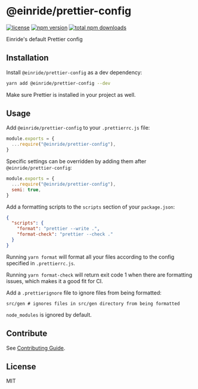 # @einride/prettier-config

[![license](https://img.shields.io/npm/l/@einride/prettier-config.svg)](https://github.com/einride/prettier-config/blob/master/LICENSE)
[![npm version](https://img.shields.io/npm/v/@einride/prettier-config.svg)](https://www.npmjs.com/package/@einride/prettier-config)
[![total npm downloads](https://img.shields.io/npm/dt/@einride/prettier-config.svg)](https://www.npmjs.com/package/@einride/prettier-config)

Einride's default Prettier config

## Installation

Install `@einride/prettier-config` as a dev dependency:

```bash
yarn add @einride/prettier-config --dev
```

Make sure Prettier is installed in your project as well.

## Usage

Add `@einride/prettier-config` to your `.prettierrc.js` file:

```js
module.exports = {
  ...require("@einride/prettier-config"),
}
```

Specific settings can be overridden by adding them after
`@einride/prettier-config`:

```js
module.exports = {
  ...require("@einride/prettier-config"),
  semi: true,
}
```

Add a formatting scripts to the `scripts` section of your `package.json`:

```json
{
  "scripts": {
    "format": "prettier --write .",
    "format-check": "prettier --check ."
  }
}
```

Running `yarn format` will format all your files according to the config
specified in `.prettierrc.js`.

Running `yarn format-check` will return exit code 1 when there are formatting
issues, which makes it a good fit for CI.

Add a `.prettierignore` file to ignore files from being formatted:

```ignore
src/gen # ignores files in src/gen directory from being formatted
```

`node_modules` is ignored by default.

## Contribute

See
[Contributing Guide](https://github.com/einride/prettier-config/blob/main/CONTRIBUTING.md).

## License

MIT
